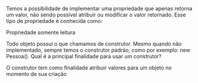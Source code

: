 
Temos a possibilidade de implementar uma propriedade que apenas retorna um valor, não sendo possível atribuir ou modificar o valor retornado. Esse tipo de propriedade é conhecida como:

Propriedade somente leitura

Todo objeto possui o que chamamos de construtor. Mesmo quando não implementado, sempre temos o construtor padrão, como por exemplo: new Pessoa(). Qual é a principal finalidade para usar um construtor?

O construtor tem como finalidade atribuir valores para um objeto no momento de sua criação